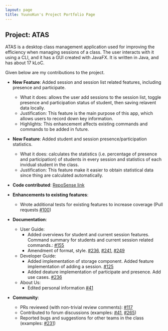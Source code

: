 ```yaml
---
layout: page
title: YuunoKun's Project Portfolio Page
---
```


## Project: ATAS

ATAS is a desktop class management application used for improving the efficiency when managing sessions of a class. The user interacts with it using a CLI, and it has a GUI created with JavaFX. It is written in Java, and has about 17 kLoC.

Given below are my contributions to the project.

* **New Feature**: Added session and session list related features, including presence and participate.
  * What it does: allows the user add sessions to the session list, toggle presence and participation status of student, then saving relavent data locally.
  * Justification: This feature is the main purpose of this app, which allows users to record down key information.
  * Highlights: This enhancement affects existing commands and commands to be added in future.

* **New Feature**: Added student and session presence/participation statistics.
  * What it does: calculates the statistics (i.e. percentage of presence and participation) of students in every session and statistics of each invidual student in the class.
  * Justification: This feature make it easier to obtain statistical data since thing are calculated automatically.
  
* **Code contributed**: [RepoSense link](https://nus-cs2103-ay2021s1.github.io/tp-dashboard/#breakdown=true&search=&sort=totalCommits%20dsc&sortWithin=title&timeframe=commit&mergegroup=&groupSelect=groupByRepos&tabOpen=true&checkedFileTypes=docs~functional-code~test-code~other&tabType=authorship&zFR=false&tabAuthor=YuunoKun&tabRepo=AY2021S1-CS2103T-W16-4%2Ftp%5Bmaster%5D&authorshipIsMergeGroup=false&authorshipFileTypes=docs~functional-code~test-code)

* **Enhancements to existing features**:
  * Wrote additional tests for existing features to increase coverage (Pull requests [\#100](https://github.com/AY2021S1-CS2103T-W16-4/tp/pull/100))

* **Documentation**:
  * User Guide:
    * Added overviews for student and current session features. Command summary for students and current session related commands.: [\#155](https://github.com/AY2021S1-CS2103T-W16-4/tp/pull/155)
    * Amendment of format, style. [\#236](https://github.com/AY2021S1-CS2103T-W16-4/tp/pull/236), [\#241](https://github.com/AY2021S1-CS2103T-W16-4/tp/pull/241), [\#249](https://github.com/AY2021S1-CS2103T-W16-4/tp/pull/249)
  * Developer Guide:
    * Added implementation of storage component. Added feature implementation of adding a session. [\#125](https://github.com/AY2021S1-CS2103T-W16-4/tp/pull/125)
    * Added deature implementation of participate and presence. Add use cases. [\#236](https://github.com/AY2021S1-CS2103T-W16-4/tp/pull/236)
  * About Us:
    * Edited personal information  [\#41](https://github.com/AY2021S1-CS2103T-W16-4/tp/pull/134)

* **Community**:
  * PRs reviewed (with non-trivial review comments): [\#117](https://github.com/AY2021S1-CS2103T-W16-4/tp/pull/117)
  * Contributed to forum discussions (examples: [#41](https://github.com/nus-cs2103-AY2021S1/forum/issues/41), [#265](https://github.com/nus-cs2103-AY2021S1/forum/issues/265))
  * Reported bugs and suggestions for other teams in the class (examples: [#231](https://github.com/AY2021S1-CS2103T-T13-4/tp/issues/231))

